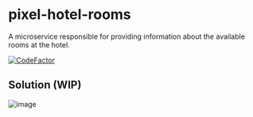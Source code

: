# pixel-hotel-rooms

A microservice responsible for providing information about the available rooms at the hotel.

[![CodeFactor](https://www.codefactor.io/repository/github/wesleycosta/pixel-hotel-rooms/badge)](https://www.codefactor.io/repository/github/wesleycosta/pixel-hotel-rooms)


## Solution (WIP)

![image](https://github.com/wesleycosta/pixel-hotel-rooms/assets/3426975/28a73d06-981a-4411-b7f5-d6ff8147aa24)
